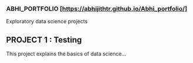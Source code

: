 ### ABHI_PORTFOLIO  [https://abhijithtr.github.io/Abhi_portfolio/]
Exploratory data science projects


## PROJECT 1 : Testing
This project explains the basics of data science...

